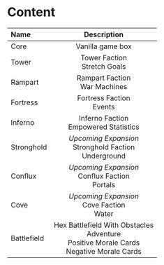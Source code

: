 # Content

| Name | Description |
| :--- | :---: |
| Core | Vanilla game box |
| Tower | Tower Faction<br>Stretch Goals |
| Rampart | Rampart Faction<br>War Machines |
| Fortress | Fortress Faction<br>Events |
| Inferno | Inferno Faction<br>Empowered Statistics |
| Stronghold | *Upcoming Expansion*<br>Stronghold Faction<br>Underground |
| Conflux | *Upcoming Expansion*<br>Conflux Faction<br>Portals |
| Cove | *Upcoming Expansion*<br>Cove Faction<br>Water |
| Battlefield | Hex Battlefield With Obstacles<br>Adventure<br>Positive Morale Cards<br>Negative Morale Cards |